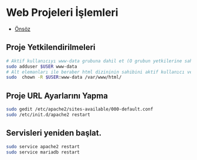 # Web Projeleri İşlemleri

- [Önsöz](https://github.com/cicekhasan/DersNotlarim)

## Proje Yetkilendirilmeleri
```bash
# Aktif kullanıcıyı www-data grubuna dahil et (O grubun yetkilerine sahip olur.)!
sudo adduser $USER www-data
# Alt elemanları ile beraber html dizininin sahibini aktif kullanıcı ve grubunu www-data yap!
sudo  chown -R $USER:www-data /var/www/html/
```
## Proje URL Ayarlarını Yapma
```bash
sudo gedit /etc/apache2/sites-available/000-default.conf
sudo /etc/init.d/apache2 restart
```

## Servisleri yeniden başlat.

```bash
sudo service apache2 restart
sudo service mariadb restart
```


